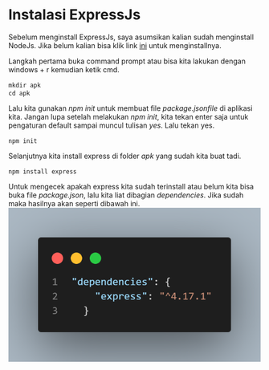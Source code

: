 Instalasi ExpressJs
=================

Sebelum menginstall ExpressJs, saya asumsikan kalian sudah menginstall NodeJs. Jika belum kalian bisa klik link [ini](https://nodejs.org/en/) untuk menginstallnya.

Langkah pertama buka command prompt atau bisa kita lakukan dengan windows + r kemudian ketik cmd.
```
mkdir apk
cd apk
```
Lalu kita gunakan *npm init* untuk membuat file *package.jsonfile* di aplikasi kita. Jangan lupa setelah melakukan *npm init*, kita tekan enter saja untuk pengaturan default sampai muncul tulisan *yes*. Lalu tekan yes.
```
npm init
```
Selanjutnya kita install express di folder *apk* yang sudah kita buat tadi.
```
npm install express
```

Untuk mengecek apakah express kita sudah terinstall atau belum kita bisa buka file *package.json*, lalu kita liat dibagian *dependencies*. Jika sudah maka hasilnya akan seperti dibawah ini.
![](images/code.png)